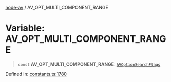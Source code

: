 [node-av](../globals.md) / AV\_OPT\_MULTI\_COMPONENT\_RANGE

# Variable: AV\_OPT\_MULTI\_COMPONENT\_RANGE

> `const` **AV\_OPT\_MULTI\_COMPONENT\_RANGE**: [`AVOptionSearchFlags`](../type-aliases/AVOptionSearchFlags.md)

Defined in: [constants.ts:1780](https://github.com/seydx/av/blob/f8631fc881b394300b1479f511d55cf1c370a87f/src/constants/constants.ts#L1780)
